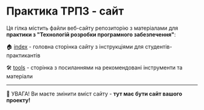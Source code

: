 # Практика ТРПЗ - сайт

Ця гілка містить файли веб-сайту репозиторію з матеріалами для **практики з "Технологій розробки програмного забезпечення"**:

🏠 [index](index.md) - головна сторінка сайту з інструкціями для студентів-практикантів

🛠 [tools](tools.md) - сторінка з посиланнями на рекомендовані інструменти та матеріали

---

:triangular_flag_on_post: УВАГА! Ви маєте змінити вміст сайту - **тут має бути сайт вашого проекту!**